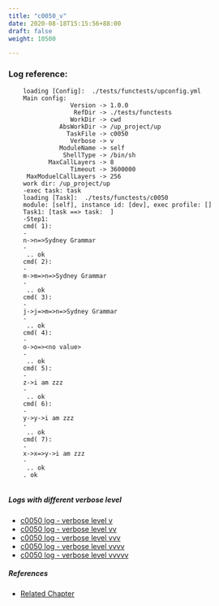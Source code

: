 ```yaml
---
title: "c0050_v"
date: 2020-08-18T15:15:56+88:00
draft: false
weight: 10500

---
```


### Log reference: <no value>

```
    loading [Config]:  ./tests/functests/upconfig.yml
    Main config:
                 Version -> 1.0.0
                  RefDir -> ./tests/functests
                 WorkDir -> cwd
              AbsWorkDir -> /up_project/up
                TaskFile -> c0050
                 Verbose -> v
              ModuleName -> self
               ShellType -> /bin/sh
           MaxCallLayers -> 8
                 Timeout -> 3600000
     MaxModuelCallLayers -> 256
    work dir: /up_project/up
    -exec task: task
    loading [Task]:  ./tests/functests/c0050
    module: [self], instance id: [dev], exec profile: []
    Task1: [task ==> task:  ]
    -Step1:
    cmd( 1):
    -
    n->n=>Sydney Grammar
    -
     .. ok
    cmd( 2):
    -
    m->m=>n=>Sydney Grammar
    -
     .. ok
    cmd( 3):
    -
    j->j=>m=>n=>Sydney Grammar
    -
     .. ok
    cmd( 4):
    -
    o->o=><no value>
    -
     .. ok
    cmd( 5):
    -
    z->i am zzz
    -
     .. ok
    cmd( 6):
    -
    y->y->i am zzz
    -
     .. ok
    cmd( 7):
    -
    x->x=>y->i am zzz
    -
     .. ok
    . ok
    
```

##### Logs with different verbose level
* [c0050 log - verbose level v](../../logs/c0050_v)
* [c0050 log - verbose level vv](../../logs/c0050_vv)
* [c0050 log - verbose level vvv](../../logs/c0050_vvv)
* [c0050 log - verbose level vvvv](../../logs/c0050_vvvv)
* [c0050 log - verbose level vvvvv](../../logs/c0050_vvvvv)

##### References
* [Related Chapter](../../dvars/c0050)
